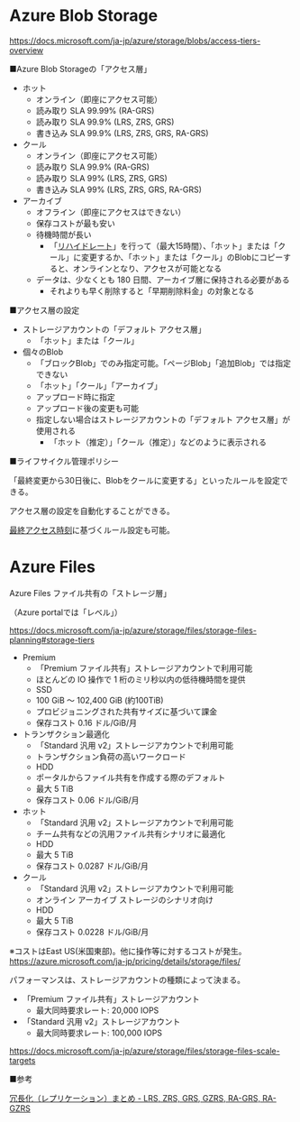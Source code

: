 # Azure Blob Storage

https://docs.microsoft.com/ja-jp/azure/storage/blobs/access-tiers-overview

■Azure Blob Storageの「アクセス層」

- ホット
  - オンライン（即座にアクセス可能）
  - 読み取り SLA 99.99% (RA-GRS)
  - 読み取り SLA 99.9% (LRS, ZRS, GRS)
  - 書き込み SLA 99.9% (LRS, ZRS, GRS, RA-GRS)
- クール
  - オンライン（即座にアクセス可能）
  - 読み取り SLA 99.9% (RA-GRS)
  - 読み取り SLA 99% (LRS, ZRS, GRS)
  - 書き込み SLA 99% (LRS, ZRS, GRS, RA-GRS)
- アーカイブ
  - オフライン（即座にアクセスはできない）
  - 保存コストが最も安い
  - 待機時間が長い
    - 「[リハイドレート](https://docs.microsoft.com/ja-jp/azure/storage/blobs/archive-rehydrate-overview)」を行って（最大15時間）、「ホット」または「クール」に変更するか、「ホット」または「クール」のBlobにコピーすると、オンラインとなり、アクセスが可能となる
  - データは、少なくとも 180 日間、アーカイブ層に保持される必要がある
    - それよりも早く削除すると「早期削除料金」の対象となる


■アクセス層の設定

- ストレージアカウントの「デフォルト アクセス層」
  - 「ホット」または「クール」
- 個々のBlob
  - 「ブロックBlob」でのみ指定可能。「ページBlob」「追加Blob」では指定できない
  - 「ホット」「クール」「アーカイブ」
  - アップロード時に指定
  - アップロード後の変更も可能
  - 指定しない場合はストレージアカウントの「デフォルト アクセス層」が使用される
    - 「ホット（推定）」「クール（推定）」などのように表示される

■ライフサイクル管理ポリシー

「最終変更から30日後に、Blobをクールに変更する」といったルールを設定できる。

アクセス層の設定を自動化することができる。

[最終アクセス時刻](https://docs.microsoft.com/ja-jp/azure/storage/blobs/lifecycle-management-overview#move-data-based-on-last-accessed-time)に基づくルール設定も可能。

# Azure Files

Azure Files ファイル共有の「ストレージ層」

（Azure portalでは「レベル」）

https://docs.microsoft.com/ja-jp/azure/storage/files/storage-files-planning#storage-tiers


- Premium
  - 「Premium ファイル共有」ストレージアカウントで利用可能
  - ほとんどの IO 操作で 1 桁のミリ秒以内の低待機時間を提供
  - SSD
  - 100 GiB ～ 102,400 GiB (約100TiB)
  - プロビジョニングされた共有サイズに基づいて課金
  - 保存コスト 0.16 ドル/GiB/月
- トランザクション最適化
  - 「Standard 汎用 v2」ストレージアカウントで利用可能
  - トランザクション負荷の高いワークロード
  - HDD
  - ポータルからファイル共有を作成する際のデフォルト
  - 最大 5 TiB
  - 保存コスト 0.06 ドル/GiB/月
- ホット
  - 「Standard 汎用 v2」ストレージアカウントで利用可能
  - チーム共有などの汎用ファイル共有シナリオに最適化
  - HDD
  - 最大 5 TiB
  - 保存コスト 0.0287 ドル/GiB/月
- クール
  - 「Standard 汎用 v2」ストレージアカウントで利用可能
  - オンライン アーカイブ ストレージのシナリオ向け
  - HDD
  - 最大 5 TiB
  - 保存コスト 0.0228 ドル/GiB/月

※コストはEast US(米国東部)。他に操作等に対するコストが発生。https://azure.microsoft.com/ja-jp/pricing/details/storage/files/

パフォーマンスは、ストレージアカウントの種類によって決まる。
- 「Premium ファイル共有」ストレージアカウント
  - 最大同時要求レート: 20,000 IOPS
- 「Standard 汎用 v2」ストレージアカウント
  - 最大同時要求レート: 100,000 IOPS

https://docs.microsoft.com/ja-jp/azure/storage/files/storage-files-scale-targets

■参考

[冗長化（レプリケーション）まとめ - LRS, ZRS, GRS, GZRS, RA-GRS, RA-GZRS]([../AZ-104/pdf/mod07/ストレージアカウントの種類.pdf](https://github.com/hiryamada/notes/blob/main/AZ-104/pdf/mod07/%E3%82%B9%E3%83%88%E3%83%AC%E3%83%BC%E3%82%B8%E5%86%97%E9%95%B7%E5%8C%96.pdf))

